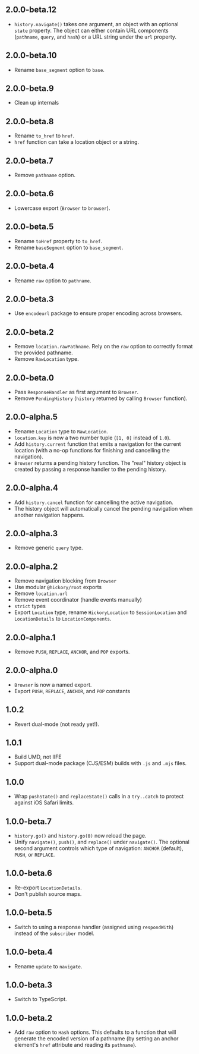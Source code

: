 ## 2.0.0-beta.12

- `history.navigate()` takes one argument, an object with an optional `state` property. The object can either contain URL components (`pathname`, `query`, and `hash`) or a URL string under the `url` property.

## 2.0.0-beta.10

- Rename `base_segment` option to `base`.

## 2.0.0-beta.9

- Clean up internals

## 2.0.0-beta.8

- Rename `to_href` to `href`.
- `href` function can take a location object or a string.

## 2.0.0-beta.7

- Remove `pathname` option.

## 2.0.0-beta.6

- Lowercase export (`Browser` to `browser`).

## 2.0.0-beta.5

- Rename `toHref` property to `to_href`.
- Rename `baseSegment` option to `base_segment`.

## 2.0.0-beta.4

- Rename `raw` option to `pathname`.

## 2.0.0-beta.3

- Use `encodeurl` package to ensure proper encoding across browsers.

## 2.0.0-beta.2

- Remove `location.rawPathname`. Rely on the `raw` option to correctly format the provided pathname.
- Remove `RawLocation` type.

## 2.0.0-beta.0

- Pass `ResponseHandler` as first argument to `Browser`.
- Remove `PendingHistory` (`history` returned by calling `Browser` function).

## 2.0.0-alpha.5

- Rename `Location` type to `RawLocation`.
- `location.key` is now a two number tuple (`[1, 0]` instead of `1.0`).
- Add `history.current` function that emits a navigation for the current location (with a no-op functions for finishing and cancelling the navigation).
- `Browser` returns a pending history function. The "real" history object is created by passing a response handler to the pending history.

## 2.0.0-alpha.4

- Add `history.cancel` function for cancelling the active navigation.
- The history object will automatically cancel the pending navigation when another navigation happens.

## 2.0.0-alpha.3

- Remove generic `query` type.

## 2.0.0-alpha.2

- Remove navigation blocking from `Browser`
- Use modular `@hickory/root` exports
- Remove `location.url`
- Remove event coordinator (handle events manually)
- `strict` types
- Export `Location` type, rename `HickoryLocation` to `SessionLocation` and `LocationDetails` to `LocationComponents`.

## 2.0.0-alpha.1

- Remove `PUSH`, `REPLACE`, `ANCHOR`, and `POP` exports.

## 2.0.0-alpha.0

- `Browser` is now a named export.
- Export `PUSH`, `REPLACE`, `ANCHOR`, and `POP` constants

## 1.0.2

- Revert dual-mode (not ready yet!).

## 1.0.1

- Build UMD, not IIFE
- Support dual-mode package (CJS/ESM) builds with `.js` and `.mjs` files.

## 1.0.0

- Wrap `pushState()` and `replaceState()` calls in a `try..catch` to protect against iOS Safari limits.

## 1.0.0-beta.7

- `history.go()` and `history.go(0)` now reload the page.
- Unify `navigate()`, `push()`, and `replace()` under `navigate()`. The optional second argument controls which type of navigation: `ANCHOR` (default), `PUSH`, or `REPLACE`.

## 1.0.0-beta.6

- Re-export `LocationDetails`.
- Don't publish source maps.

## 1.0.0-beta.5

- Switch to using a response handler (assigned using `respondWith`) instead of the `subscriber` model.

## 1.0.0-beta.4

- Rename `update` to `navigate`.

## 1.0.0-beta.3

- Switch to TypeScript.

## 1.0.0-beta.2

- Add `raw` option to `Hash` options. This defaults to a function that will generate the encoded version of a pathname (by setting an anchor element's `href` attribute and reading its `pathname`).
